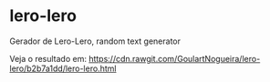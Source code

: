 # lero-lero
Gerador de Lero-Lero, random text generator

Veja o resultado em: https://cdn.rawgit.com/GoulartNogueira/lero-lero/b2b7a1dd/lero-lero.html
